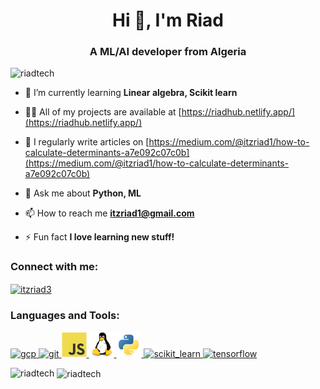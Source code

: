<h1 align="center">Hi 👋, I'm Riad</h1>
<h3 align="center">A ML/AI developer from Algeria</h3>

<p align="left"> <img src="https://komarev.com/ghpvc/?username=riadtech&label=Profile%20views&color=0e75b6&style=flat" alt="riadtech" /> </p>

- 🌱 I’m currently learning **Linear algebra, Scikit learn**

- 👨‍💻 All of my projects are available at [https://riadhub.netlify.app/](https://riadhub.netlify.app/)

- 📝 I regularly write articles on [https://medium.com/@itzriad1/how-to-calculate-determinants-a7e092c07c0b](https://medium.com/@itzriad1/how-to-calculate-determinants-a7e092c07c0b)

- 💬 Ask me about **Python, ML**

- 📫 How to reach me **itzriad1@gmail.com**

- ⚡ Fun fact **I love learning new stuff!**

<h3 align="left">Connect with me:</h3>
<p align="left">
<a href="https://twitter.com/itzriad3" target="blank"><img align="center" src="https://raw.githubusercontent.com/rahuldkjain/github-profile-readme-generator/master/src/images/icons/Social/twitter.svg" alt="itzriad3" height="30" width="40" /></a>
</p>

<h3 align="left">Languages and Tools:</h3>
<p align="left"> <a href="https://cloud.google.com" target="_blank" rel="noreferrer"> <img src="https://www.vectorlogo.zone/logos/google_cloud/google_cloud-icon.svg" alt="gcp" width="40" height="40"/> </a> <a href="https://git-scm.com/" target="_blank" rel="noreferrer"> <img src="https://www.vectorlogo.zone/logos/git-scm/git-scm-icon.svg" alt="git" width="40" height="40"/> </a> <a href="https://developer.mozilla.org/en-US/docs/Web/JavaScript" target="_blank" rel="noreferrer"> <img src="https://raw.githubusercontent.com/devicons/devicon/master/icons/javascript/javascript-original.svg" alt="javascript" width="40" height="40"/> </a> <a href="https://www.linux.org/" target="_blank" rel="noreferrer"> <img src="https://raw.githubusercontent.com/devicons/devicon/master/icons/linux/linux-original.svg" alt="linux" width="40" height="40"/> </a> <a href="https://www.python.org" target="_blank" rel="noreferrer"> <img src="https://raw.githubusercontent.com/devicons/devicon/master/icons/python/python-original.svg" alt="python" width="40" height="40"/> </a> <a href="https://scikit-learn.org/" target="_blank" rel="noreferrer"> <img src="https://upload.wikimedia.org/wikipedia/commons/0/05/Scikit_learn_logo_small.svg" alt="scikit_learn" width="40" height="40"/> </a> <a href="https://www.tensorflow.org" target="_blank" rel="noreferrer"> <img src="https://www.vectorlogo.zone/logos/tensorflow/tensorflow-icon.svg" alt="tensorflow" width="40" height="40"/> </a> </p>

<p><img align="left" src="https://github-readme-stats.vercel.app/api/top-langs?username=riadtech&show_icons=true&locale=en&layout=compact" alt="riadtech" /></p>

<p>&nbsp;<img align="center" src="https://github-readme-stats.vercel.app/api?username=riadtech&show_icons=true&locale=en" alt="riadtech" /></p>

